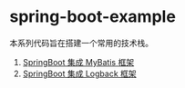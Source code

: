 # spring-boot-example
本系列代码旨在搭建一个常用的技术栈。

1. [SpringBoot 集成 MyBatis 框架](https://www.wangguangwu.com/archives/springboot-integrates-mybatis)
2. [SpringBoot 集成 Logback 框架](https://www.wangguangwu.com/archives/springboot-integrates-logback)
